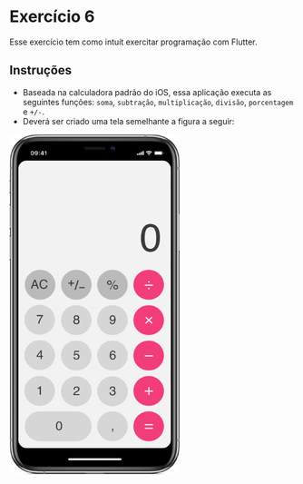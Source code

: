 # Exercício 6

Esse exercício tem como intuít exercitar programação com Flutter.

## Instruções

- Baseada na calculadora padrão do iOS, essa aplicação executa as seguintes funções: 
`soma`, `subtração`, `multiplicação`, `divisão`, `porcentagem` e `+/-`. 
- Deverá ser criado uma tela semelhante a figura a seguir:
<img src="Calculator.png"  width="300" height="600">


